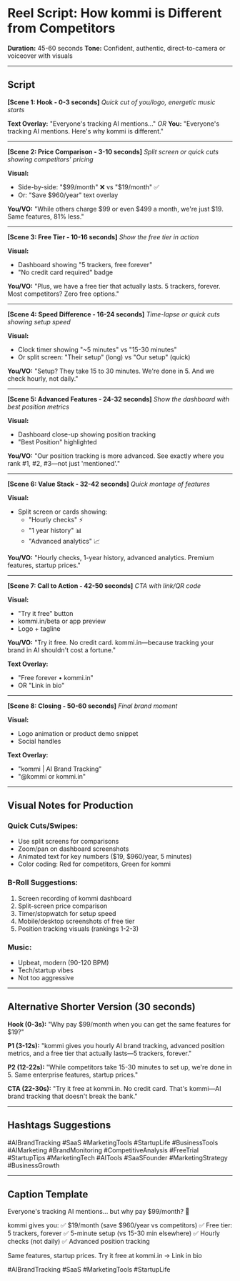 # Reel Script: How kommi is Different from Competitors

**Duration:** 45-60 seconds
**Tone:** Confident, authentic, direct-to-camera or voiceover with visuals

---

## Script

**[Scene 1: Hook - 0-3 seconds]**
*Quick cut of you/logo, energetic music starts*

**Text Overlay:** "Everyone's tracking AI mentions..."
*OR*
**You:** "Everyone's tracking AI mentions. Here's why kommi is different."

---

**[Scene 2: Price Comparison - 3-10 seconds]**
*Split screen or quick cuts showing competitors' pricing*

**Visual:** 
- Side-by-side: "$99/month" ❌ vs "$19/month" ✅
- Or: "Save $960/year" text overlay

**You/VO:** 
"While others charge $99 or even $499 a month, we're just $19. Same features, 81% less."

---

**[Scene 3: Free Tier - 10-16 seconds]**
*Show the free tier in action*

**Visual:**
- Dashboard showing "5 trackers, free forever"
- "No credit card required" badge

**You/VO:**
"Plus, we have a free tier that actually lasts. 5 trackers, forever. Most competitors? Zero free options."

---

**[Scene 4: Speed Difference - 16-24 seconds]**
*Time-lapse or quick cuts showing setup speed*

**Visual:**
- Clock timer showing "~5 minutes" vs "15-30 minutes"
- Or split screen: "Their setup" (long) vs "Our setup" (quick)

**You/VO:**
"Setup? They take 15 to 30 minutes. We're done in 5. And we check hourly, not daily."

---

**[Scene 5: Advanced Features - 24-32 seconds]**
*Show the dashboard with best position metrics*

**Visual:**
- Dashboard close-up showing position tracking
- "Best Position" highlighted

**You/VO:**
"Our position tracking is more advanced. See exactly where you rank #1, #2, #3—not just 'mentioned'."

---

**[Scene 6: Value Stack - 32-42 seconds]**
*Quick montage of features*

**Visual:**
- Split screen or cards showing:
  - "Hourly checks" ⚡
  - "1 year history" 📊
  - "Advanced analytics" 📈

**You/VO:**
"Hourly checks, 1-year history, advanced analytics. Premium features, startup prices."

---

**[Scene 7: Call to Action - 42-50 seconds]**
*CTA with link/QR code*

**Visual:**
- "Try it free" button
- kommi.in/beta or app preview
- Logo + tagline

**You/VO:**
"Try it free. No credit card. kommi.in—because tracking your brand in AI shouldn't cost a fortune."

**Text Overlay:** 
- "Free forever • kommi.in"
- OR "Link in bio"

---

**[Scene 8: Closing - 50-60 seconds]**
*Final brand moment*

**Visual:**
- Logo animation or product demo snippet
- Social handles

**Text Overlay:**
- "kommi | AI Brand Tracking"
- "@kommi or kommi.in"

---

## Visual Notes for Production

### Quick Cuts/Swipes:
- Use split screens for comparisons
- Zoom/pan on dashboard screenshots
- Animated text for key numbers ($19, $960/year, 5 minutes)
- Color coding: Red for competitors, Green for kommi

### B-Roll Suggestions:
1. Screen recording of kommi dashboard
2. Split-screen price comparison
3. Timer/stopwatch for setup speed
4. Mobile/desktop screenshots of free tier
5. Position tracking visuals (rankings 1-2-3)

### Music:
- Upbeat, modern (90-120 BPM)
- Tech/startup vibes
- Not too aggressive

---

## Alternative Shorter Version (30 seconds)

**Hook (0-3s):** "Why pay $99/month when you can get the same features for $19?"

**P1 (3-12s):** "kommi gives you hourly AI brand tracking, advanced position metrics, and a free tier that actually lasts—5 trackers, forever."

**P2 (12-22s):** "While competitors take 15-30 minutes to set up, we're done in 5. Same enterprise features, startup prices."

**CTA (22-30s):** "Try it free at kommi.in. No credit card. That's kommi—AI brand tracking that doesn't break the bank."

---

## Hashtags Suggestions

#AIBrandTracking #SaaS #MarketingTools #StartupLife #BusinessTools #AIMarketing #BrandMonitoring #CompetitiveAnalysis #FreeTrial #StartupTips #MarketingTech #AITools #SaaSFounder #MarketingStrategy #BusinessGrowth

---

## Caption Template

Everyone's tracking AI mentions... but why pay $99/month? 🧵

kommi gives you:
✅ $19/month (save $960/year vs competitors)
✅ Free tier: 5 trackers, forever
✅ 5-minute setup (vs 15-30 min elsewhere)
✅ Hourly checks (not daily)
✅ Advanced position tracking

Same features, startup prices. Try it free at kommi.in → Link in bio

#AIBrandTracking #SaaS #MarketingTools #StartupLife




